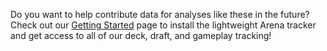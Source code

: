 Do you want to help contribute data for analyses like these in the future? Check out our <a href="https://www.17lands.com/getting_started" target="_blank">Getting Started</a> page to install the lightweight Arena tracker and get access to all of our deck, draft, and gameplay tracking!